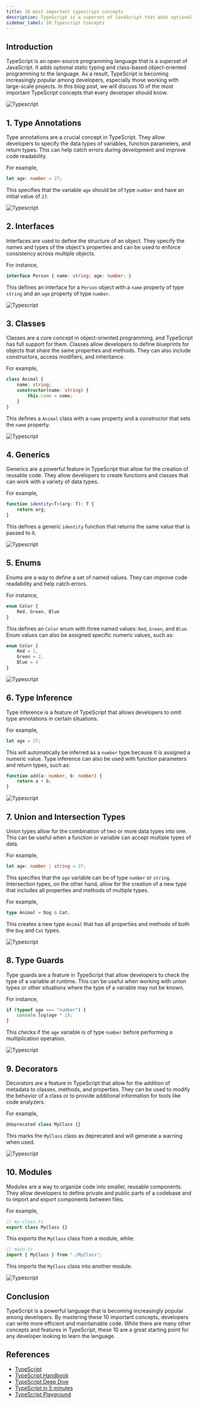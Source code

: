```yaml
---
title: 10 most important typescript concepts
description: TypeScript is a superset of JavaScript that adds optional static typing and class-based object-oriented programming. It's gaining popularity among developers, particularly for large-scale projects. This post covers 10 essential TypeScript concepts for developers to master.
sidebar_label: 10 Typescript Concepts
---
```


## Introduction

TypeScript is an open-source programming language that is a superset of JavaScript. It adds optional static typing and class-based object-oriented programming to the language. As a result, TypeScript is becoming increasingly popular among developers, especially those working with large-scale projects. In this blog post, we will discuss 10 of the most important TypeScript concepts that every developer should know.

![Typescript](../images/10-most-important-typescript-concepts/1-What-is-Typescript.png)

## 1. Type Annotations

Type annotations are a crucial concept in TypeScript. They allow developers to specify the data types of variables, function parameters, and return types. This can help catch errors during development and improve code readability. 

For example, 

```typescript
let age: number = 27; 
```

This specifies that the variable `age` should be of type `number` and have an initial value of `27`.

![Typescript](../images/10-most-important-typescript-concepts/2-Type-annotations.png)

## 2. Interfaces

Interfaces are used to define the structure of an object. They specify the names and types of the object's properties and can be used to enforce consistency across multiple objects. 

For instance, 
```typescript
interface Person { name: string; age: number; }
``` 
This defines an interface for a `Person` object with a `name` property of type `string` and an `age` property of type `number`.

![Typescript](../images/10-most-important-typescript-concepts/3-Interfaces.png)


## 3. Classes

Classes are a core concept in object-oriented programming, and TypeScript has full support for them. Classes allow developers to define blueprints for objects that share the same properties and methods. They can also include constructors, access modifiers, and inheritance. 

For example, 
```typescript
class Animal { 
    name: string; 
    constructor(name: string) { 
        this.name = name; 
    } 
}
``` 
This defines a `Animal` class with a `name` property and a constructor that sets the `name` property.

![Typescript](../images/10-most-important-typescript-concepts/4-Classes.png)

## 4. Generics

Generics are a powerful feature in TypeScript that allow for the creation of reusable code. They allow developers to create functions and classes that can work with a variety of data types. 

For example, 
```typescript 
function identity<T>(arg: T): T { 
    return arg; 
}
``` 

This defines a generic `identity` function that returns the same value that is passed to it.

![Typescript](../images/10-most-important-typescript-concepts/5-Generics.png)

## 5. Enums

Enums are a way to define a set of named values. They can improve code readability and help catch errors. 

For instance, 
```typescript
enum Color { 
    Red, Green, Blue 
}
``` 

This defines an `Color` enum with three named values: `Red`, `Green`, and `Blue`. Enum values can also be assigned specific numeric values, such as:
```typescript 
enum Color { 
    Red = 1, 
    Green = 2, 
    Blue = 4 
}
```

![Typescript](../images/10-most-important-typescript-concepts/6-Enums.png)


## 6. Type Inference

Type inference is a feature of TypeScript that allows developers to omit type annotations in certain situations. 

For example, 
```typescript
let age = 27;
```
This will automatically be inferred as a `number` type because it is assigned a numeric value. Type inference can also be used with function parameters and return types, such as: 

```typescript 
function add(a: number, b: number) { 
    return a + b; 
}
```

![Typescript](../images/10-most-important-typescript-concepts/7-Type-Inference.png)

## 7. Union and Intersection Types

Union types allow for the combination of two or more data types into one. This can be useful when a function or variable can accept multiple types of data. 

For example, 
```typescript
let age: number | string = 27;
```

This specifies that the `age` variable can be of type `number` or `string`. Intersection types, on the other hand, allow for the creation of a new type that includes all properties and methods of multiple types. 

For example, 

```typescript 
type Animal = Dog & Cat;
``` 

This creates a new type `Animal` that has all properties and methods of both the `Dog` and `Cat` types.

![Typescript](../images/10-most-important-typescript-concepts/8-Union-and-Intersection-Types.png)

## 8. Type Guards

Type guards are a feature in TypeScript that allow developers to check the type of a variable at runtime. This can be useful when working with union types or other situations where the type of a variable may not be known. 

For instance, 

```typescript
if (typeof age === "number") { 
    console.log(age * 2); 
}
```
This checks if the `age` variable is of type `number` before performing a multiplication operation.

![Typescript](../images/10-most-important-typescript-concepts/9-Type-Guards.png)

## 9. Decorators

Decorators are a feature in TypeScript that allow for the addition of metadata to classes, methods, and properties. They can be used to modify the behavior of a class or to provide additional information for tools like code analyzers. 

For example, 
```typescript 
@deprecated class MyClass {}
```

This marks the `MyClass` class as deprecated and will generate a warning when used.

![Typescript](../images/10-most-important-typescript-concepts/10-Decorators.png)

## 10. Modules

Modules are a way to organize code into smaller, reusable components. They allow developers to define private and public parts of a codebase and to import and export components between files. 

For example, 

```typescript
// my-class.ts
export class MyClass {}
```

This exports the `MyClass` class from a module, while: 

```typescript 
// main.ts
import { MyClass } from "./MyClass";
``` 

This imports the `MyClass` class into another module.

![Typescript](../images/10-most-important-typescript-concepts/11-Modules.png)

## Conclusion

TypeScript is a powerful language that is becoming increasingly popular among developers. By mastering these 10 important concepts, developers can write more efficient and maintainable code. While there are many other concepts and features in TypeScript, these 10 are a great starting point for any developer looking to learn the language.

## References

- [TypeScript](https://www.typescriptlang.org/)
- [TypeScript Handbook](https://www.typescriptlang.org/docs/handbook/intro.html)
- [TypeScript Deep Dive](https://basarat.gitbook.io/typescript/)
- [TypeScript in 5 minutes](https://www.typescriptlang.org/docs/handbook/typescript-in-5-minutes.html)
- [TypeScript Playground](https://www.typescriptlang.org/play)